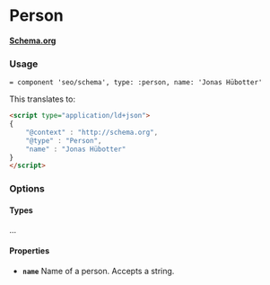 # Person

**[Schema.org](http://schema.org/Person)**

### Usage

```haml
= component 'seo/schema', type: :person, name: 'Jonas Hübotter'
```

This translates to:

```html
<script type="application/ld+json">
{
    "@context" : "http://schema.org",
    "@type" : "Person",
    "name" : "Jonas Hübotter"
}
</script>
```

### Options

#### Types

...

#### Properties

* **`name`** Name of a person. Accepts a string.
